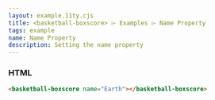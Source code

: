 ```yaml
---
layout: example.11ty.cjs
title: <basketball-boxscore> ⌲ Examples ⌲ Name Property
tags: example
name: Name Property
description: Setting the name property
---
```


<basketball-boxscore name="Earth"></basketball-boxscore>

<h3>HTML</h3>

```html
<basketball-boxscore name="Earth"></basketball-boxscore>
```

